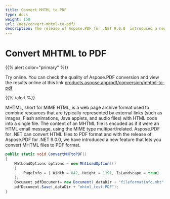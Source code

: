```yaml
---
title: Convert MHTML to PDF 
type: docs
weight: 150
url: /net/convert-mhtml-to-pdf/
description: The release of Aspose.PDF for .NET 9.0.0  introduced a new feature that allows you convert MHT files to PDF format.
---
```


# Convert MHTML to PDF

{{% alert color="primary" %}}

Try online. You can check the quality of Aspose.PDF conversion and view the results online at this link [products.aspose.app/pdf/conversion/mhtml-to-pdf](https://products.aspose.app/pdf/conversion/mhtml-to-pdf)

{{% /alert %}}

MHTML, short for MIME HTML, is a web page archive format used to combine resources that are typically represented by external links (such as images, Flash animations, Java applets, and audio files) with HTML code into a single file. The content of an MHTML file is encoded as if it were an HTML email message, using the MIME type multipart/related. Aspose.PDF for .NET can convert HTML files to PDF format and with the release of Aspose.PDF for .NET 9.0.0, we have introduced a new feature that lets you convert MHTML files to PDF format.

```csharp
public static void ConvertMHTtoPDF()
{
    MhtLoadOptions options = new MhtLoadOptions()
    {
        PageInfo = { Width = 842, Height = 1191, IsLandscape = true}
    };
    Document pdfDocument= new Document(_dataDir + "fileformatinfo.mht", options);
    pdfDocument.Save(_dataDir + "mhtml_test.PDF");
}
```
